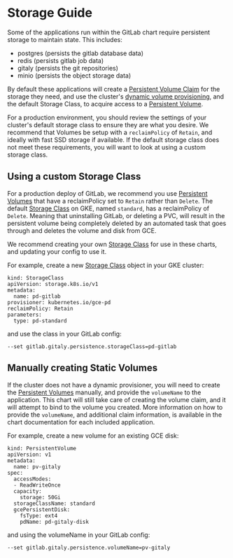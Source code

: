 # Storage Guide

Some of the applications run within the GitLab chart require persistent storage to maintain state. This includes:

 - postgres (persists the gitlab database data)
 - redis (persists gitlab job data)
 - gitaly (persists the git repositories)
 - minio (persists the object storage data)

By default these applications will create a [Persistent Volume Claim](https://kubernetes.io/docs/concepts/storage/persistent-volumes/#persistentvolumeclaims) for the storage they need, and use the cluster's [dynamic volume provisioning](https://kubernetes.io/docs/concepts/storage/persistent-volumes/#dynamic), and the default Storage Class, to acquire access to a [Persistent Volume][pv].

For a production environment, you should review the settings of your cluster's default storage class to ensure they are what you desire. We recommend that Volumes be setup with a `reclaimPolicy` of `Retain`, and ideally with fast SSD storage if available. If the default storage class does not meet these requirements, you will want to look at using a custom storage class.

## Using a custom Storage Class

For a production deploy of GitLab, we recommend you use [Persistent Volumes][pv] that have a reclaimPolicy set to `Retain` rather than `Delete`.  The default [Storage Class][] on GKE, named `standard`, has a reclaimPolicy of `Delete`. Meaning that uninstalling GitLab, or deleting a PVC, will result in the persistent volume being completely deleted by an automated task that goes through and deletes the volume and disk from GCE.

We recommend creating your own [Storage Class][] for use in these charts, and updating your config to use it.

For example, create a new [Storage Class][] object in your GKE cluster:

```
kind: StorageClass
apiVersion: storage.k8s.io/v1
metadata:
  name: pd-gitlab
provisioner: kubernetes.io/gce-pd
reclaimPolicy: Retain
parameters:
  type: pd-standard
```

and use the class in your GitLab config:

```
--set gitlab.gitaly.persistence.storageClass=pd-gitlab
```

## Manually creating Static Volumes

If the cluster does not have a dynamic provisioner, you will need to create the [Persistent Volumes][pv] manually, and provide the `volumeName` to the application. This chart will still take care of creating the volume claim, and it will attempt to bind to the volume you created. More information on how to provide the `volumeName`, and additional claim information, is available in the chart documentation for each included application.

For example, create a new volume for an existing GCE disk:

```
kind: PersistentVolume
apiVersion: v1
metadata:
  name: pv-gitaly
spec:
  accessModes:
  - ReadWriteOnce
  capacity:
    storage: 50Gi
  storageClassName: standard
  gcePersistentDisk:
    fsType: ext4
    pdName: pd-gitaly-disk
```

and using the volumeName in your GitLab config:

```
--set gitlab.gitaly.persistence.volumeName=pv-gitaly
```

[pv]: https://kubernetes.io/docs/concepts/storage/persistent-volumes/#persistent-volumes
[Storage Class]: https://kubernetes.io/docs/concepts/storage/storage-classes/

